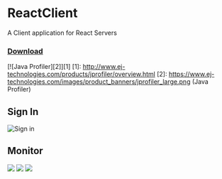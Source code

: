 # ReactClient
A Client application for React Servers

### [Download](https://github.com/cyberpwnn/ReactClient/releases)

[![Java Profiler][2]][1]
  [1]: http://www.ej-technologies.com/products/jprofiler/overview.html
  [2]: https://www.ej-technologies.com/images/product_banners/jprofiler_large.png (Java Profiler)


## Sign In
![Sign in](https://raw.githubusercontent.com/cyberpwnn/React/master/images/client/login.png)

## Monitor
![](https://raw.githubusercontent.com/cyberpwnn/React/master/images/client/1.png)
![](https://raw.githubusercontent.com/cyberpwnn/React/master/images/client/2.png)
![](https://raw.githubusercontent.com/cyberpwnn/React/master/images/client/performence.png)
